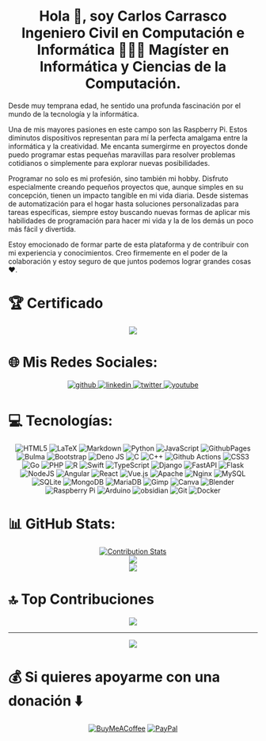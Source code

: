 # <div align="center">Hola 👋, soy Carlos Carrasco Ingeniero Civil en Computación e Informática 👨🏻‍💻 Magíster en Informática y Ciencias de la Computación.</div>

Desde muy temprana edad, he sentido una profunda fascinación por el mundo de la tecnología y la informática.

Una de mis mayores pasiones en este campo son las Raspberry Pi. Estos diminutos dispositivos representan para mí la perfecta amalgama entre la informática y la creatividad. Me encanta sumergirme en proyectos donde puedo programar estas pequeñas maravillas para resolver problemas cotidianos o simplemente para explorar nuevas posibilidades.

Programar no solo es mi profesión, sino también mi hobby. Disfruto especialmente creando pequeños proyectos que, aunque simples en su concepción, tienen un impacto tangible en mi vida diaria. Desde sistemas de automatización para el hogar hasta soluciones personalizadas para tareas específicas, siempre estoy buscando nuevas formas de aplicar mis habilidades de programación para hacer mi vida y la de los demás un poco más fácil y divertida.

Estoy emocionado de formar parte de esta plataforma y de contribuir con mi experiencia y conocimientos. Creo firmemente en el poder de la colaboración y estoy seguro de que juntos podemos lograr grandes cosas ❤️.

# 🏆 Certificado

<div align="center">
<a href="https://www.credly.com/badges/16d69951-7c24-4880-9fe3-c9d2dfe09f38/public_url" target="_blank">
<img src=https://images.credly.com/size/220x220/images/024d0122-724d-4c5a-bd83-cfe3c4b7a073/image.png />
</a>
</div>

# 🌐 Mis Redes Sociales:
<div align="center">
<a href="https://github.com/KrlitosForever" target="_blank">
<img src=https://img.shields.io/badge/github-%2324292e.svg?&style=for-the-badge&logo=github&logoColor=white alt=github style="margin-bottom: 5px;" />
</a>
<a href="https://linkedin.com/in/mg-carlos-carrasco" target="_blank">
<img src=https://img.shields.io/badge/linkedin-%231E77B5.svg?&style=for-the-badge&logo=linkedin&logoColor=white alt=linkedin style="margin-bottom: 5px;" />
</a>
<a href="https://twitter.com/Krlitos_Forever" target="_blank">
<img src=https://img.shields.io/badge/X-black.svg?&style=for-the-badge&logo=X&logoColor=white alt=twitter style="margin-bottom: 5px;" />
</a>
<a href="https://www.youtube.com/user/karlitosforever" target="_blank">
<img src=https://img.shields.io/badge/youtube-%23EE4831.svg?&style=for-the-badge&logo=youtube&logoColor=white alt=youtube style="margin-bottom: 5px;" />
</a>  
</div>  

# 💻 Tecnologías:
<div align="center">

![HTML5](https://img.shields.io/badge/html5-%23E34F26.svg?style=for-the-badge&logo=html5&logoColor=white) ![LaTeX](https://img.shields.io/badge/latex-%23008080.svg?style=for-the-badge&logo=latex&logoColor=white) ![Markdown](https://img.shields.io/badge/markdown-%23000000.svg?style=for-the-badge&logo=markdown&logoColor=white) ![Python](https://img.shields.io/badge/python-3670A0?style=for-the-badge&logo=python&logoColor=ffdd54) ![JavaScript](https://img.shields.io/badge/javascript-%23323330.svg?style=for-the-badge&logo=javascript&logoColor=%23F7DF1E) ![GithubPages](https://img.shields.io/badge/github%20pages-121013?style=for-the-badge&logo=github&logoColor=white) ![Bulma](https://img.shields.io/badge/bulma-00D0B1?style=for-the-badge&logo=bulma&logoColor=white) ![Bootstrap](https://img.shields.io/badge/bootstrap-%238511FA.svg?style=for-the-badge&logo=bootstrap&logoColor=white) ![Deno JS](https://img.shields.io/badge/deno%20js-000000?style=for-the-badge&logo=deno&logoColor=white) ![C](https://img.shields.io/badge/c-%2300599C.svg?style=for-the-badge&logo=c&logoColor=white) ![C++](https://img.shields.io/badge/c++-%2300599C.svg?style=for-the-badge&logo=c%2B%2B&logoColor=white) ![Github Actions](https://img.shields.io/badge/Github%20Actions-White?style=for-the-badge&logo=githubactions&logoColor=white&logoSize=white&color=black)
![CSS3](https://img.shields.io/badge/css3-%231572B6.svg?style=for-the-badge&logo=css3&logoColor=white) ![Go](https://img.shields.io/badge/go-%2300ADD8.svg?style=for-the-badge&logo=go&logoColor=white) ![PHP](https://img.shields.io/badge/php-%23777BB4.svg?style=for-the-badge&logo=php&logoColor=white) ![R](https://img.shields.io/badge/r-%23276DC3.svg?style=for-the-badge&logo=r&logoColor=white) ![Swift](https://img.shields.io/badge/swift-F54A2A?style=for-the-badge&logo=swift&logoColor=white) ![TypeScript](https://img.shields.io/badge/typescript-%23007ACC.svg?style=for-the-badge&logo=typescript&logoColor=white) ![Django](https://img.shields.io/badge/django-%23092E20.svg?style=for-the-badge&logo=django&logoColor=white) ![FastAPI](https://img.shields.io/badge/FastAPI-005571?style=for-the-badge&logo=fastapi) ![Flask](https://img.shields.io/badge/flask-%23000.svg?style=for-the-badge&logo=flask&logoColor=white) ![NodeJS](https://img.shields.io/badge/node.js-6DA55F?style=for-the-badge&logo=node.js&logoColor=white) ![Angular](https://img.shields.io/badge/angular-%23DD0031.svg?style=for-the-badge&logo=angular&logoColor=white) ![React](https://img.shields.io/badge/react-%2320232a.svg?style=for-the-badge&logo=react&logoColor=%2361DAFB) ![Vue.js](https://img.shields.io/badge/vue.js-%2335495e.svg?style=for-the-badge&logo=vuedotjs&logoColor=%234FC08D) ![Apache](https://img.shields.io/badge/apache-%23D42029.svg?style=for-the-badge&logo=apache&logoColor=white) ![Nginx](https://img.shields.io/badge/nginx-%23009639.svg?style=for-the-badge&logo=nginx&logoColor=white) ![MySQL](https://img.shields.io/badge/mysql-%2300000f.svg?style=for-the-badge&logo=mysql&logoColor=white) ![SQLite](https://img.shields.io/badge/sqlite-%2307405e.svg?style=for-the-badge&logo=sqlite&logoColor=white) ![MongoDB](https://img.shields.io/badge/MongoDB-%234ea94b.svg?style=for-the-badge&logo=mongodb&logoColor=white) ![MariaDB](https://img.shields.io/badge/MariaDB-003545?style=for-the-badge&logo=mariadb&logoColor=white) ![Gimp](https://img.shields.io/badge/Gimp-657D8B?style=for-the-badge&logo=gimp&logoColor=FFFFFF) ![Canva](https://img.shields.io/badge/Canva-%2300C4CC.svg?style=for-the-badge&logo=Canva&logoColor=white) ![Blender](https://img.shields.io/badge/blender-%23F5792A.svg?style=for-the-badge&logo=blender&logoColor=white) ![Raspberry Pi](https://img.shields.io/badge/-RaspberryPi-C51A4A?style=for-the-badge&logo=Raspberry-Pi) ![Arduino](https://img.shields.io/badge/-Arduino-00979D?style=for-the-badge&logo=Arduino&logoColor=white) ![obsidian](https://img.shields.io/badge/Obsidian-%23483699.svg?style=for-the-badge&logo=obsidian&logoColor=white) ![Git](https://img.shields.io/badge/git-%23F05033.svg?style=for-the-badge&logo=git&logoColor=white) ![Docker](https://img.shields.io/badge/docker-%230db7ed.svg?style=for-the-badge&logo=docker&logoColor=white) 

</div>  

# 📊 GitHub Stats:
<div align="center">

[![Contribution Stats](https://github-contribution-stats.vercel.app/api/?username=KrlitosForever)](https://github.com/LordDashMe/github-contribution-stats/)<br>
![](https://github-readme-streak-stats.herokuapp.com/?user=krlitosforever&theme=dark&hide_border=true)<br>
![](https://github-readme-stats.vercel.app/api/top-langs/?username=krlitosforever&theme=dark&hide_border=true&include_all_commits=true&count_private=true&layout=compact)

</div>  

# 🔝 Top Contribuciones
<div align="center">

![](https://github-contributor-stats.vercel.app/api?username=krlitosforever&limit=5&theme=dark&combine_all_yearly_contributions=true)

---
[![](https://visitcount.itsvg.in/api?id=krlitosforever&icon=0&color=12)](https://visitcount.itsvg.in)

</div>  

# 💰 Si quieres apoyarme con una donación ⬇️
<div align="center">

  [![BuyMeACoffee](https://img.shields.io/badge/Buy%20Me%20a%20Coffee-ffdd00?style=for-the-badge&logo=buy-me-a-coffee&logoColor=black)](https://buymeacoffee.com/KrlitosForever) [![PayPal](https://img.shields.io/badge/PayPal-00457C?style=for-the-badge&logo=paypal&logoColor=white)](https://paypal.me/MgtrCarlosCarrasco)

</div>  
